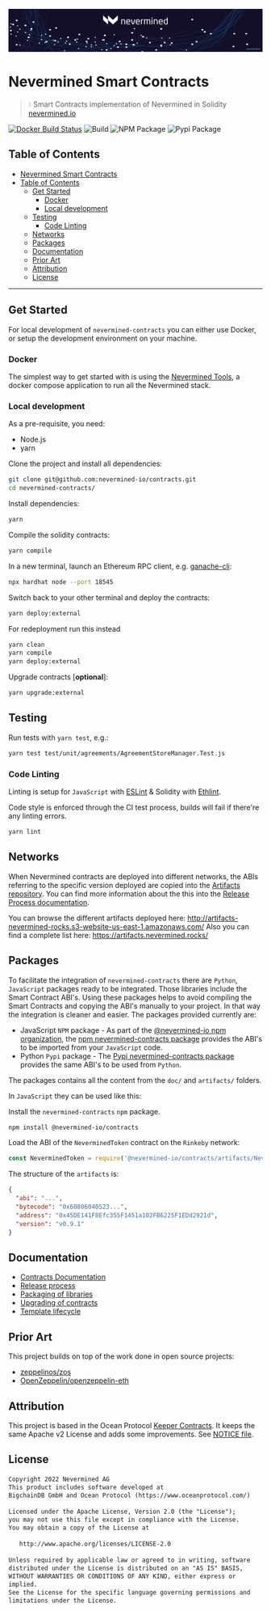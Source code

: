 [![banner](https://raw.githubusercontent.com/nevermined-io/assets/main/images/logo/banner_logo.png)](https://nevermined.io)

# Nevermined Smart Contracts

> 💧 Smart Contracts implementation of Nevermined in Solidity
> [nevermined.io](https://nevermined.io)

[![Docker Build Status](https://img.shields.io/docker/cloud/build/neverminedio/contracts.svg)](https://hub.docker.com/r/neverminedio/contracts/)
![Build](https://github.com/nevermined-io/contracts/workflows/Build/badge.svg)
![NPM Package](https://github.com/nevermined-io/contracts/workflows/NPM%20Release/badge.svg)
![Pypi Package](https://github.com/nevermined-io/contracts/workflows/Pypi%20Release/badge.svg)

## Table of Contents

* [Nevermined Smart Contracts](#nevermined-smart-contracts)
* [Table of Contents](#table-of-contents)
  * [Get Started](#get-started)
    * [Docker](#docker)
    * [Local development](#local-development)
  * [Testing](#testing)
    * [Code Linting](#code-linting)
  * [Networks](#networks)
  * [Packages](#packages)
  * [Documentation](#documentation)
  * [Prior Art](#prior-art)
  * [Attribution](#attribution)
  * [License](#license)

---

## Get Started

For local development of `nevermined-contracts` you can either use Docker, or setup the development environment on your machine.

### Docker

The simplest way to get started with is using the [Nevermined Tools](https://github.com/nevermined-io/tools),
a docker compose application to run all the Nevermined stack.

### Local development

As a pre-requisite, you need:

* Node.js
* yarn

Clone the project and install all dependencies:

```bash
git clone git@github.com:nevermined-io/contracts.git
cd nevermined-contracts/
```

Install dependencies:

```bash
yarn
```

Compile the solidity contracts:

```bash
yarn compile
```

In a new terminal, launch an Ethereum RPC client, e.g. [ganache-cli](https://github.com/trufflesuite/ganache-cli):

```bash
npx hardhat node --port 18545
```

Switch back to your other terminal and deploy the contracts:

```bash
yarn deploy:external
```

For redeployment run this instead

```bash
yarn clean
yarn compile
yarn deploy:external
```

Upgrade contracts [**optional**]:

```bash
yarn upgrade:external
```

## Testing

Run tests with `yarn test`, e.g.:

```bash
yarn test test/unit/agreements/AgreementStoreManager.Test.js
```

### Code Linting

Linting is setup for `JavaScript` with [ESLint](https://eslint.org) & Solidity with [Ethlint](https://github.com/duaraghav8/Ethlint).

Code style is enforced through the CI test process, builds will fail if there're any linting errors.

```bash
yarn lint
```

## Networks

When Nevermined contracts are deployed into different networks, the ABIs referring to the specific
version deployed are copied into the [Artifacts repository](https://artifacts.nevermined.rocks/). 
You can find more information about the this into the [Release Process documentation](docs/ReleaseProcess.md).

You can browse the different artifacts deployed here: http://artifacts-nevermined-rocks.s3-website-us-east-1.amazonaws.com/
Also you can find a complete list here: https://artifacts.nevermined.rocks/


## Packages

To facilitate the integration of `nevermined-contracts` there are `Python`, `JavaScript` packages ready to be integrated. Those libraries include the Smart Contract ABI's.
Using these packages helps to avoid compiling the Smart Contracts and copying the ABI's manually to your project. In that way the integration is cleaner and easier.
The packages provided currently are:

* JavaScript `NPM` package - As part of the [@nevermined-io npm organization](https://www.npmjs.com/settings/nevermined-io/packages),
  the [npm nevermined-contracts package](https://www.npmjs.com/package/@nevermined-io/contracts) provides the ABI's
  to be imported from your `JavaScript` code.
* Python `Pypi` package - The [Pypi nevermined-contracts package](https://pypi.org/project/nevermined-contracts/) provides
  the same ABI's to be used from `Python`.

The packages contains all the content from the `doc/` and `artifacts/` folders.

In `JavaScript` they can be used like this:

Install the `nevermined-contracts` `npm` package.

```bash
npm install @nevermined-io/contracts
```

Load the ABI of the `NeverminedToken` contract on the `Rinkeby` network:

```javascript
const NeverminedToken = require('@nevermined-io/contracts/artifacts/NeverminedToken.rinkeby.json')
```

The structure of the `artifacts` is:

```json
{
  "abi": "...",
  "bytecode": "0x60806040523...",
  "address": "0x45DE141F8Efc355F1451a102FB6225F1EDd2921d",
  "version": "v0.9.1"
}
```

## Documentation

* [Contracts Documentation](doc/contracts/README.md)
* [Release process](doc/RELEASE_PROCESS.md)
* [Packaging of libraries](doc/PACKAGING.md)
* [Upgrading of contracts](doc/UPGRADES.md)
* [Template lifecycle](doc/TEMPLATE_LIFE_CYCLE.md)

## Prior Art

This project builds on top of the work done in open source projects:

* [zeppelinos/zos](https://github.com/zeppelinos/zos)
* [OpenZeppelin/openzeppelin-eth](https://github.com/OpenZeppelin/openzeppelin-eth)

## Attribution

This project is based in the Ocean Protocol [Keeper Contracts](https://github.com/oceanprotocol/keeper-contracts).
It keeps the same Apache v2 License and adds some improvements. See [NOTICE file](NOTICE).

## License

```text
Copyright 2022 Nevermined AG
This product includes software developed at
BigchainDB GmbH and Ocean Protocol (https://www.oceanprotocol.com/)

Licensed under the Apache License, Version 2.0 (the "License");
you may not use this file except in compliance with the License.
You may obtain a copy of the License at

   http://www.apache.org/licenses/LICENSE-2.0

Unless required by applicable law or agreed to in writing, software
distributed under the License is distributed on an "AS IS" BASIS,
WITHOUT WARRANTIES OR CONDITIONS OF ANY KIND, either express or implied.
See the License for the specific language governing permissions and
limitations under the License.
```
